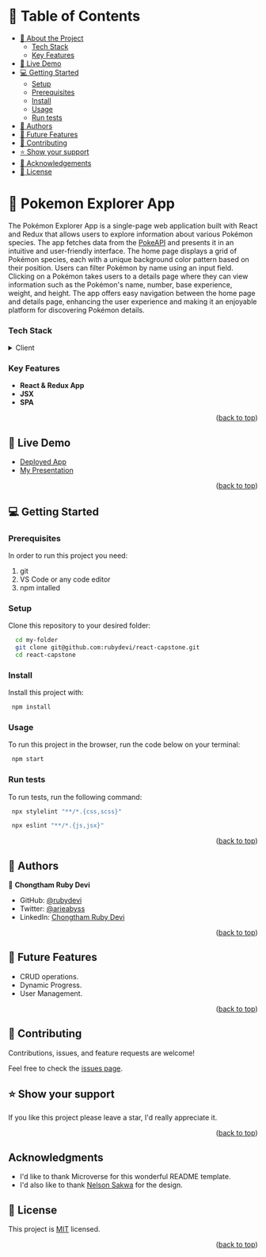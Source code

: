 <!-- TABLE OF CONTENTS -->

# 📗 Table of Contents

- [📖 About the Project](#about-project)
    - [Tech Stack](#tech-stack)
    - [Key Features](#key-features)
- [🚀 Live Demo](#live-demo)
- [💻 Getting Started](#getting-started)
  - [Setup](#setup)
  - [Prerequisites](#prerequisites)
  - [Install](#install)
  - [Usage](#usage)
  - [Run tests](#run-tests)
- [👥 Authors](#authors)
- [🔭 Future Features](#future-features)
- [🤝 Contributing](#contributing)
- [⭐️ Show your support](#support)
- [🙏 Acknowledgements](#acknowledgements)
- [📝 License](#license)

# 📖 Pokemon Explorer App <a name="about-project"></a>

The Pokémon Explorer App is a single-page web application built with React and Redux that allows users to explore information about various Pokémon species. The app fetches data from the [PokeAPI](https://pokeapi.co/api/v2/pokemon?limit=151) and presents it in an intuitive and user-friendly interface. The home page displays a grid of Pokémon species, each with a unique background color pattern based on their position. Users can filter Pokémon by name using an input field. Clicking on a Pokémon takes users to a details page where they can view information such as the Pokémon's name, number, base experience, weight, and height. The app offers easy navigation between the home page and details page, enhancing the user experience and making it an enjoyable platform for discovering Pokémon details.

### Tech Stack <a name="tech-stack"></a>

<details>
  <summary>Client</summary>
  <ul>
    <li>HTML and CSS</li>
    <li>JavaScript</li>
    <li>React & Redux</li>
  </ul>
</details>

<!-- Features -->

### Key Features <a name="key-features"></a>

- **React & Redux App**
- **JSX**
- **SPA**

<p align="right">(<a href="#readme-top">back to top</a>)</p>

<!-- LIVE DEMO -->

## 🚀 Live Demo <a name="live-demo"></a>

- [Deployed App](https://pokemon-explorer-app.onrender.com/)
- [My Presentation](https://drive.google.com/file/d/1iiHlb0XE2IHCMOTJJik9v_qM8aftwXRG/view?usp=sharing)

<p align="right">(<a href="#readme-top">back to top</a>)</p>

<!-- GETTING STARTED -->

## 💻 Getting Started <a name="getting-started"></a>

### Prerequisites

In order to run this project you need:
1. git
2. VS Code or any code editor
3. npm intalled


### Setup

Clone this repository to your desired folder:
```sh
  cd my-folder
  git clone git@github.com:rubydevi/react-capstone.git
  cd react-capstone
```

### Install

Install this project with:

```sh
 npm install
```

### Usage

To run this project in the browser, run the code below on your terminal:

```sh
 npm start
```

### Run tests

To run tests, run the following command:

```sh
 npx stylelint "**/*.{css,scss}"
```

```sh
 npx eslint "**/*.{js,jsx}"
```

<p align="right">(<a href="#readme-top">back to top</a>)</p>

## 👥 Authors <a name="authors"></a>

👤 **Chongtham Ruby Devi**

- GitHub: [@rubydevi](https://github.com/rubydevi)
- Twitter: [@arieabyss](https://twitter.com/ariesabyss)
- LinkedIn: [Chongtham Ruby Devi](https://www.linkedin.com/in/chongtham-bhoomika/)

<p align="right">(<a href="#readme-top">back to top</a>)</p>

<!-- FUTURE FEATURES -->

## 🔭 Future Features <a name="future-features"></a>

- CRUD operations.
- Dynamic Progress.
- User Management.

<p align="right">(<a href="#readme-top">back to top</a>)</p>

<!-- CONTRIBUTING -->

## 🤝 Contributing <a name="contributing"></a>

Contributions, issues, and feature requests are welcome!

Feel free to check the [issues page](https://github.com/rubydevi/react-capstone/issues).

<!-- SUPPORT -->

## ⭐️ Show your support <a name="support"></a>

If you like this project please leave a star, I'd really appreciate it.

<p align="right">(<a href="#readme-top">back to top</a>)</p>

## Acknowledgments <a name="acknowledgements"></a>

- I'd like to thank Microverse for this wonderful README template.
- I'd also like to thank [Nelson Sakwa](https://www.behance.net/sakwadesignstudio) for the design.

<!-- LICENSE -->

## 📝 License <a name="license"></a>

This project is [MIT](https://github.com/rubydevi/react-capstone/blob/main/LICENSE) licensed.

<p align="right">(<a href="#readme-top">back to top</a>)</p>
